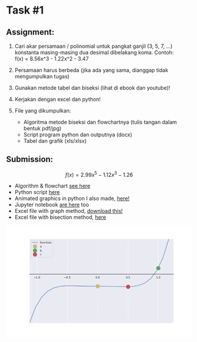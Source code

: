 # Task #1

## Assignment:

1. Cari akar persamaan / polinomial untuk pangkat ganjil (3, 5, 7, ...) konstanta
   masing-masing dua desimal dibelakang koma. Contoh:<br>
   f(x) = 8.56x^3 - 1.22x^2 - 3.47

2. Persamaan harus berbeda (jika ada yang sama, dianggap tidak mengumpulkan tugas)

3. Gunakan metode tabel dan biseksi (lihat di ebook dan youtube)!

4. Kerjakan dengan excel dan python!

5. File yang dikumpulkan:
   - Algoritma metode biseksi dan flowchartnya (tulis tangan dalam bentuk pdf/jpg)
   - Script program python dan outputnya (docx)
   - Tabel dan grafik (xls/xlsx)

## Submission:

$$
\begin{equation}
f(x) = 2.99x^5-1.12x^3-1.26
\end{equation}
$$

- Algorithm & flowchart [see here](./algorithm.md)
- Python script [here](./bisection.py)
- Animated graphics in python I also made, [here!](./animation.py)
- Jupyter notebook [are here](./bisection.ipynb) too
- Excel file with graph method, [download this!](./table.xlsx)
- Excel file with bisection method, [here](./bisection.xlsx)

![Bisection Animation](./bisection.gif)
